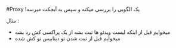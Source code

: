 #Proxy
!یک الگویی را بررسی میکنه و سپس به آبجکت میرسه

مثال :
* میخوایم قبل از اینکه لیست ویدئو ها ثبت بشه از یک پراکسی کش رد بشه
* میخوایم قبل از ثبت شدن تو دیتابیس تو کش شده

